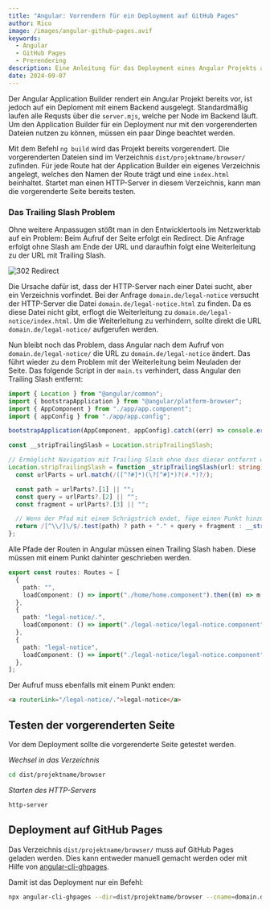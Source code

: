 ```yaml
---
title: "Angular: Vorrendern für ein Deployment auf GitHub Pages"
author: Rico
image: /images/angular-github-pages.avif
keywords:
  - Angular
  - GitHub Pages
  - Prerendering
description: Eine Anleitung für das Deployment eines Angular Projekts auf GitHub Pages mit vorgerenderten Seiten.
date: 2024-09-07
---
```


Der Angular Application Builder rendert ein Angular Projekt bereits vor, ist jedoch auf ein Deploment mit einem Backend ausgelegt. Standardmäßig laufen alle Requsts über die `server.mjs`, welche per Node im Backend läuft. Um den Application Builder für ein Deployment nur mit den vorgerenderten Dateien nutzen zu können, müssen ein paar Dinge beachtet werden.

Mit dem Befehl `ng build` wird das Projekt bereits vorgerendert. Die vorgerenderten Dateien sind im Verzeichnis `dist/projektname/browser/` zufinden. Für jede Route hat der Application Builder ein eigenes Verzeichnis angelegt, welches den Namen der Route trägt und eine `index.html` beinhaltet. Startet man einen HTTP-Server in diesem Verzeichnis, kann man die vorgerenderte Seite bereits testen.

### Das Trailing Slash Problem

Ohne weitere Anpassugen stößt man in den Entwicklertools im Netzwerktab auf ein Problem: Beim Aufruf der Seite erfolgt ein Redirect. Die Anfrage erfolgt ohne Slash am Ende der URL und daraufhin folgt eine Weiterleitung zu der URL mit Trailing Slash.

![302 Redirect](/images/302.avif "302 Redirect")

Die Ursache dafür ist, dass der HTTP-Server nach einer Datei sucht, aber ein Verzeichnis vorfindet. Bei der Anfrage `domain.de/legal-notice` versucht der HTTP-Server die Datei `domain.de/legal-notice.html` zu finden. Da es diese Datei nicht gibt, erflogt die Weiterleitung zu `domain.de/legal-notice/index.html`. Um die Weiterleitung zu verhindern, sollte direkt die URL `domain.de/legal-notice/` aufgerufen werden.

Nun bleibt noch das Problem, dass Angular nach dem Aufruf von `domain.de/legal-notice/` die URL zu `domain.de/legal-notice` ändert. Das führt wieder zu dem Problem mit der Weiterleitung beim Neuladen der Seite. Das folgende Script in der `main.ts` verhindert, dass Angular den Trailing Slash entfernt:

```typescript
import { Location } from "@angular/common";
import { bootstrapApplication } from "@angular/platform-browser";
import { AppComponent } from "./app/app.component";
import { appConfig } from "./app/app.config";

bootstrapApplication(AppComponent, appConfig).catch((err) => console.error(err));

const __stripTrailingSlash = Location.stripTrailingSlash;

// Ermöglicht Navigation mit Trailing Slash ohne dass dieser entfernt wird
Location.stripTrailingSlash = function _stripTrailingSlash(url: string): string {
  const urlParts = url.match(/([^?#]*)(\?[^#]*)?(#.*)?/);

  const path = urlParts?.[1] || "";
  const query = urlParts?.[2] || "";
  const fragment = urlParts?.[3] || "";

  // Wenn der Pfad mit einem Schrägstrich endet, füge einen Punkt hinzu
  return /[^\\/]\/$/.test(path) ? path + "." + query + fragment : __stripTrailingSlash(url);
};
```

Alle Pfade der Routen in Angular müssen einen Trailing Slash haben. Diese müssen mit einem Punkt dahinter geschrieben werden.

```typescript
export const routes: Routes = [
  {
    path: "",
    loadComponent: () => import("./home/home.component").then((m) => m.HomeComponent),
  },
  {
    path: "legal-notice/.",
    loadComponent: () => import("./legal-notice/legal-notice.component").then((m) => m.LegalNoticeComponent),
  },
  {
    path: "legal-notice",
    loadComponent: () => import("./legal-notice/legal-notice.component").then((m) => m.LegalNoticeComponent),
  },
];
```

Der Aufruf muss ebenfalls mit einem Punkt enden:

```html
<a routerLink="/legal-notice/.">legal-notice</a>
```

## Testen der vorgerenderten Seite

Vor dem Deployment sollte die vorgerenderte Seite getestet werden.

_Wechsel in das Verzeichnis_

```bash
cd dist/projektname/browser
```

_Starten des HTTP-Servers_

```bash
http-server
```

## Deployment auf GitHub Pages

Das Verzeichnis `dist/projektname/browser/` muss auf GitHub Pages geladen werden. Dies kann entweder manuell gemacht werden oder mit Hilfe von [angular-cli-ghpages](https://github.com/angular-schule/angular-cli-ghpages).

Damit ist das Deployment nur ein Befehl:

```bash
npx angular-cli-ghpages --dir=dist/projektname/browser --cname=domain.de
```

